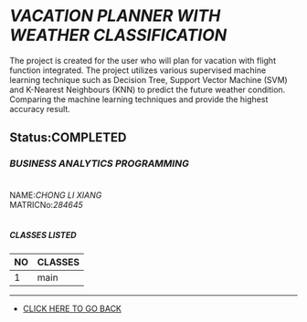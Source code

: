 # ***VACATION PLANNER WITH WEATHER CLASSIFICATION***
The project is created for the user who will plan for vacation with flight function integrated. The project utilizes 
various supervised machine learning technique such as Decision Tree, Support Vector Machine (SVM) and 
K-Nearest Neighbours (KNN) to predict the future weather condition. Comparing the machine learning techniques and 
provide the highest accuracy result.


Status:**COMPLETED**
--------------------------------------------------------------------
### *BUSINESS ANALYTICS PROGRAMMING*<br /><br />
NAME:_CHONG LI XIANG_<br />
MATRICNo:_284645_<br /><br />

##### CLASSES LISTED
| NO | CLASSES |
|----|---------|
| 1  | main    |


------------------------------------------------------------------------------------------------------------------
* [CLICK HERE TO GO BACK](https://github.com/MchalxZ)
